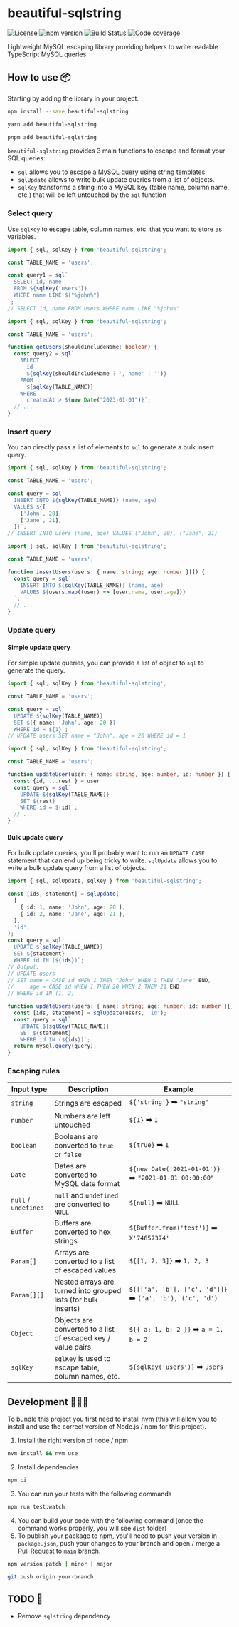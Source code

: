 # beautiful-sqlstring

[![License](https://img.shields.io/badge/License-Apache_2.0-blue.svg)](https://opensource.org/licenses/Apache-2.0)
[![npm version](https://badge.fury.io/js/beautiful-sqlstring.svg)](https://badge.fury.io/js/beautiful-sqlstring)
[![Build Status](https://github.com/MarwanEB/beautiful-sqlstring/actions/workflows/main.yaml/badge.svg)](https://github.com/MarwanEB/beautiful-sqlstring/actions/workflows/main.yaml)
[![Code coverage](https://codecov.io/gh/MarwanEB/beautiful-sqlstring/graph/badge.svg?token=ZFK2TXK7D1)](https://codecov.io/gh/MarwanEB/beautiful-sqlstring)

Lightweight MySQL escaping library providing helpers to write readable TypeScript MySQL queries.

## How to use 📦

Starting by adding the library in your project.

```sh
npm install --save beautiful-sqlstring
```

```sh
yarn add beautiful-sqlstring
```

```sh
pnpm add beautiful-sqlstring
```

`beautiful-sqlstring` provides 3 main functions to escape and format your SQL queries:

- `sql` allows you to escape a MySQL query using string templates
- `sqlUpdate` allows to write bulk update queries from a list of objects.
- `sqlKey` transforms a string into a MySQL key (table name, column name, etc.) that will be left untouched by the `sql` function

### Select query

Use `sqlKey` to escape table, column names, etc. that you want to store as variables.

```ts
import { sql, sqlKey } from 'beautiful-sqlstring';

const TABLE_NAME = 'users';

const query1 = sql`
  SELECT id, name
  FROM ${sqlKey('users')}
  WHERE name LIKE ${"%john%"}
`;
// SELECT id, name FROM users WHERE name LIKE "%john%"
```

```ts
import { sql, sqlKey } from 'beautiful-sqlstring';

const TABLE_NAME = 'users';

function getUsers(shouldIncludeName: boolean) {
  const query2 = sql`
    SELECT
      id
      ${sqlKey(shouldIncludeName ? ', name' : '')}
    FROM
      ${sqlKey(TABLE_NAME)}
    WHERE
      createdAt > ${new Date("2023-01-01")}`;
  // ...
}
```

### Insert query

You can directly pass a list of elements to `sql` to generate a bulk insert query.

```ts
import { sql, sqlKey } from 'beautiful-sqlstring';

const TABLE_NAME = 'users';

const query = sql`
  INSERT INTO ${sqlKey(TABLE_NAME)} (name, age)
  VALUES ${[
    ['John', 20],
    ['Jane', 21],
  ]}`;
// INSERT INTO users (name, age) VALUES ("John", 20), ("Jane", 21)
```

```ts
import { sql, sqlKey } from 'beautiful-sqlstring';

const TABLE_NAME = 'users';

function insertUsers(users: { name: string; age: number }[]) {
  const query = sql`
    INSERT INTO ${sqlKey(TABLE_NAME)} (name, age)
    VALUES ${users.map((user) => [user.name, user.age])}
  `;
  // ...
}
```

### Update query

#### Simple update query

For simple update queries, you can provide a list of object to `sql` to generate the query.

```ts
import { sql, sqlKey } from 'beautiful-sqlstring';

const TABLE_NAME = 'users';

const query = sql`
  UPDATE ${sqlKey(TABLE_NAME)}
  SET ${{ name: 'John', age: 20 }}
  WHERE id = ${1}`;
// UPDATE users SET name = "John", age = 20 WHERE id = 1
```

```ts
import { sql, sqlKey } from 'beautiful-sqlstring';

const TABLE_NAME = 'users';

function updateUser(user: { name: string, age: number, id: number }) {
  const {id, ...rest } = user
  const query = sql`
    UPDATE ${sqlKey(TABLE_NAME)}
    SET ${rest}
    WHERE id = ${id}`;
  // ...
}
```

#### Bulk update query

For bulk update queries, you'll probably want to run an `UPDATE CASE` statement that can end up being tricky to write. `sqlUpdate` allows you to write a bulk update query from a list of objects.

```ts
import { sql, sqlUpdate, sqlKey } from 'beautiful-sqlstring';

const [ids, statement] = sqlUpdate(
  [
    { id: 1, name: 'John', age: 20 },
    { id: 2, name: 'Jane', age: 21 },
  ],
  'id',
);
const query = sql`
  UPDATE ${sqlKey(TABLE_NAME)}
  SET ${statement}
  WHERE id IN (${ids})`;
// Output:
// UPDATE users
// SET name = CASE id WHEN 1 THEN "John" WHEN 2 THEN "Jane" END,
//     age = CASE id WHEN 1 THEN 20 WHEN 2 THEN 21 END
// WHERE id IN (1, 2)

function updateUsers(users: { name: string; age: number; id: number }[]) {
  const [ids, statement] = sqlUpdate(users, 'id');
  const query = sql`
    UPDATE ${sqlKey(TABLE_NAME)}
    SET ${statement}
    WHERE id IN (${ids})`;
  return mysql.query(query);
}
```

### Escaping rules

| Input type           | Description                                                    | Example                                                  |
| -------------------- | -------------------------------------------------------------- | -------------------------------------------------------- |
| `string`             | Strings are escaped                                            | `${'string'}` ➡️ `"string"`                               |
| `number`             | Numbers are left untouched                                     | `${1}` ➡️ `1`                                             |
| `boolean`            | Booleans are converted to `true` or `false`                    | `${true}` ➡️ `1`                                          |
| `Date`               | Dates are converted to MySQL date format                       | `${new Date('2021-01-01')}` ➡️ `"2021-01-01 00:00:00"`    |
| `null` / `undefined` | `null` and `undefined` are converted to `NULL`                 | `${null}` ➡️ `NULL`                                       |
| `Buffer`             | Buffers are converted to hex strings                           | `${Buffer.from('test')}` ➡️ `X'74657374'`                 |
| `Param[]`            | Arrays are converted to a list of escaped values               | `${[1, 2, 3]}` ➡️ `1, 2, 3`                               |
| `Param[][]`          | Nested arrays are turned into grouped lists (for bulk inserts) | `${[['a', 'b'], ['c', 'd']]}` ➡️ `('a', 'b'), ('c', 'd')` |
| `Object`             | Objects are converted to a list of escaped key / value pairs   | `${{ a: 1, b: 2 }}` ➡️ `a = 1, b = 2`                     |
| `sqlKey`             | `sqlKey` is used to escape table, column names, etc.           | `${sqlKey('users')}` ➡️ `users`                           |

## Development 🧑🏼‍💻

To bundle this project you first need to install [nvm](https://github.com/nvm-sh/nvm?tab=readme-ov-file#installing-and-updating) (this will allow you to install and use the correct version of Node.js / npm for this project).

1. Install the right version of node / npm

```sh
nvm install && nvm use
```

2. Install dependencies

```sh
npm ci
```

3. You can run your tests with the following commands

```sh
npm run test:watch
```

4. You can build your code with the following command (once the command works properly, you will see `dist` folder)
5. To publish your package to npm, you'll need to push your version in `package.json`, push your changes to your branch and open / merge a Pull Request to `main` branch.

```sh
npm version patch | minor | major
```

```sh
git push origin your-branch
```

## TODO 📝

- Remove `sqlstring` dependency
